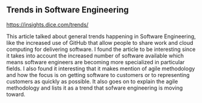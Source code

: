 Trends in Software Engineering 
-----------------------------------------
https://insights.dice.com/trends/

This article talked about general trends happening in Software Engineering, like the increased use of GitHub
that allow people to share work and cloud computing for delivering software. I found the article to be 
interesting since it takes into account the increased number of software available which means software 
engineers are becoming more specialized in particular fields. I also found it interesting that it makes 
mention of agile methodology and how the focus is on getting software to customers or to representing customers
as quickly as possible. It also goes on to explain the agile methodology and lists it as a trend that sofware
engineering is moving toward. 
